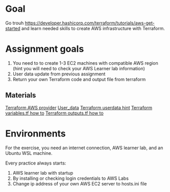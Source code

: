 # Goal
Go trouh https://developer.hashicorp.com/terraform/tutorials/aws-get-started and learn needed skills to create AWS infrastructure with Terraform.

# Assignment goals
1) You need to to create 1-3 EC2 machines with compatible AWS region (hint you will need to check your AWS Learner lab information) 
2) User data update from previous assignment 
3) Return your own Terraform code and output file from terraform

## Materials
[Terraform AWS provider](https://registry.terraform.io/providers/hashicorp/aws/latest/docs)
[User_data](https://registry.terraform.io/providers/hashicorp/aws/latest/docs/resources/instance)
[Terraform userdata hint](./Terraform_hint_user_data.md)
[Terraform variables.tf how to](https://developer.hashicorp.com/terraform/tutorials/aws-get-started/aws-variables)
[Terraform outputs.tf how to](https://developer.hashicorp.com/terraform/tutorials/configuration-language/outputs)

# Environments
For the exercise, you need an internet connection, AWS learner lab, and an Ubuntu WSL machine.

Every practice always starts:
1) AWS learner lab with startup 
2) By installing or checking login credentials to AWS Labs 
3) Change ip address of your own AWS EC2 server to hosts.ini file